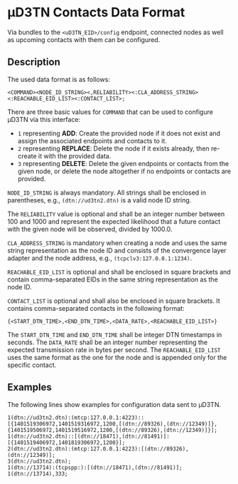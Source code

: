 # µD3TN Contacts Data Format

Via bundles to the `<uD3TN_EID>/config` endpoint, connected nodes as well as upcoming contacts with them can be configured.

## Description

The used data format is as follows:

```
<COMMAND><NODE_ID_STRING><,RELIABILITY><:CLA_ADDRESS_STRING><:REACHABLE_EID_LIST><:CONTACT_LIST>;
```

There are three basic values for `COMMAND` that can be used to configure µD3TN via this interface:
  * `1` representing **ADD**: Create the provided node if it does not exist and assign the associated endpoints and contacts to it.
  * `2` representing **REPLACE**: Delete the node if it exists already, then re-create it with the provided data.
  * `3` representing **DELETE**: Delete the given endpoints or contacts from the given node, or delete the node altogether if no endpoints or contacts are provided.

`NODE_ID_STRING` is always mandatory. All strings shall be enclosed in parentheses, e.g., `(dtn://ud3tn2.dtn)` is a valid node ID string.

The `RELIABILITY` value is optional and shall be an integer number between 100 and 1000 and represent the expected likelihood that a future contact with the given node will be observed, divided by 1000.0.

`CLA_ADDRESS_STRING` is mandatory when creating a node and uses the same string representation as the node ID and consists of the convergence layer adapter and the node address, e.g., `(tcpclv3:127.0.0.1:1234)`.

`REACHABLE_EID_LIST` is optional and shall be enclosed in square brackets and contain comma-separated EIDs in the same string representation as the node ID.

`CONTACT_LIST` is optional and shall also be enclosed in square brackets. It contains comma-separated contacts in the following format:

```
{<START_DTN_TIME>,<END_DTN_TIME>,<DATA_RATE>,<REACHABLE_EID_LIST>}
```

The `START_DTN_TIME` and `END_DTN_TIME` shall be integer DTN timestamps in seconds. The `DATA_RATE` shall be an integer number representing the expected transmission rate in bytes per second. The `REACHABLE_EID_LIST` uses the same format as the one for the node and is appended only for the specific contact.

## Examples

The following lines show examples for configuration data sent to µD3TN.

```
1(dtn://ud3tn2.dtn):(mtcp:127.0.0.1:4223)::[{1401519306972,1401519316972,1200,[(dtn://89326),(dtn://12349)]},{1401519506972,1401519516972,1200,[(dtn://89326),(dtn://12349)]}];
1(dtn://ud3tn2.dtn)::[(dtn://18471),(dtn://81491)]:[{1401519406972,1401819306972,1200}];
2(dtn://ud3tn2.dtn):(mtcp:127.0.0.1:4223):[(dtn://89326),(dtn://12349)];
3(dtn://ud3tn2.dtn);
1(dtn://13714):(tcpspp:):[(dtn://18471),(dtn://81491)];
1(dtn://13714),333;
```
